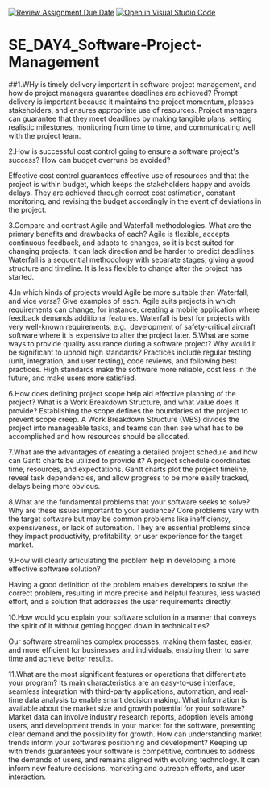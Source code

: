 [![Review Assignment Due Date](https://classroom.github.com/assets/deadline-readme-button-22041afd0340ce965d47ae6ef1cefeee28c7c493a6346c4f15d667ab976d596c.svg)](https://classroom.github.com/a/9pw6JKcu)
[![Open in Visual Studio Code](https://classroom.github.com/assets/open-in-vscode-2e0aaae1b6195c2367325f4f02e2d04e9abb55f0b24a779b69b11b9e10269abc.svg)](https://classroom.github.com/online_ide?assignment_repo_id=18459851&assignment_repo_type=AssignmentRepo)
# SE_DAY4_Software-Project-Management
##1.WHy is timely delivery important in software project management, and how do project managers guarantee deadlines are achieved?
Prompt delivery is important because it maintains the project momentum, pleases stakeholders, and ensures appropriate use of resources. Project managers can guarantee that they meet deadlines by making tangible plans, setting realistic milestones, monitoring from time to time, and communicating well with the project team.

2.How is successful cost control going to ensure a software project's success? How can budget overruns be avoided?

Effective cost control guarantees effective use of resources and that the project is within budget, which keeps the stakeholders happy and avoids delays. They are achieved through correct cost estimation, constant monitoring, and revising the budget accordingly in the event of deviations in the project.

3.Compare and contrast Agile and Waterfall methodologies. What are the primary benefits and drawbacks of each?
Agile is flexible, accepts continuous feedback, and adapts to changes, so it is best suited for changing projects. It can lack direction and be harder to predict deadlines.
Waterfall is a sequential methodology with separate stages, giving a good structure and timeline. It is less flexible to change after the project has started.

4.In which kinds of projects would Agile be more suitable than Waterfall, and vice versa? Give examples of each.
Agile suits projects in which requirements can change, for instance, creating a mobile application where feedback demands additional features.
Waterfall is best for projects with very well-known requirements, e.g., development of safety-critical aircraft software where it is expensive to alter the project later.
5.What are some ways to provide quality assurance during a software project? Why would it be significant to uphold high standards?
Practices include regular testing (unit, integration, and user testing), code reviews, and following best practices. High standards make the software more reliable, cost less in the future, and make users more satisfied.

6.How does defining project scope help aid effective planning of the project? What is a Work Breakdown Structure, and what value does it provide?
Establishing the scope defines the boundaries of the project to prevent scope creep. A Work Breakdown Structure (WBS) divides the project into manageable tasks, and teams can then see what has to be accomplished and how resources should be allocated.

7.What are the advantages of creating a detailed project schedule and how can Gantt charts be utilized to provide it?
A project schedule coordinates time, resources, and expectations. Gantt charts plot the project timeline, reveal task dependencies, and allow progress to be more easily tracked, delays being more obvious.

8.What are the fundamental problems that your software seeks to solve? Why are these issues important to your audience?
Core problems vary with the target software but may be common problems like inefficiency, expensiveness, or lack of automation. They are essential problems since they impact productivity, profitability, or user experience for the target market.

9.How will clearly articulating the problem help in developing a more effective software solution?

Having a good definition of the problem enables developers to solve the correct problem, resulting in more precise and helpful features, less wasted effort, and a solution that addresses the user requirements directly.

10.How would you explain your software solution in a manner that conveys the spirit of it without getting bogged down in technicalities?

Our software streamlines complex processes, making them faster, easier, and more efficient for businesses and individuals, enabling them to save time and achieve better results.

11.What are the most significant features or operations that differentiate your program? Its main characteristics are an easy-to-use interface, seamless integration with third-party applications, automation, and real-time data analysis to enable smart decision making. What information is available about the market size and growth potential for your software? Market data can involve industry research reports, adoption levels among users, and development trends in your market for the software, presenting clear demand and the possibility for growth. How can understanding market trends inform your software’s positioning and development? Keeping up with trends guarantees your software is competitive, continues to address the demands of users, and remains aligned with evolving technology. It can inform new feature decisions, marketing and outreach efforts, and user interaction.
